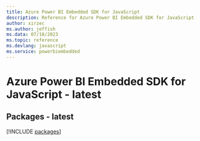 ```yaml
---
title: Azure Power BI Embedded SDK for JavaScript
description: Reference for Azure Power BI Embedded SDK for JavaScript
author: xirzec
ms.author: jeffish
ms.data: 07/18/2023
ms.topic: reference
ms.devlang: javascript
ms.service: powerbiembedded
---
```

# Azure Power BI Embedded SDK for JavaScript - latest
## Packages - latest
[!INCLUDE [packages](power-bi-embedded-index.md)]
